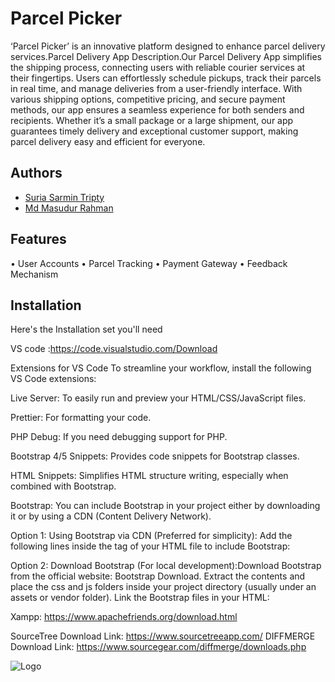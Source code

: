 
# Parcel Picker

‘Parcel Picker’ is an innovative platform designed to enhance parcel delivery services.Parcel Delivery App Description.Our Parcel Delivery App simplifies the shipping process, connecting users with reliable courier services at their fingertips. Users can effortlessly schedule pickups, track their parcels in real time, and manage deliveries from a user-friendly interface. With various shipping options, competitive pricing, and secure payment methods, our app ensures a seamless experience for both senders and recipients. Whether it’s a small package or a large shipment, our app guarantees timely delivery and exceptional customer support, making parcel delivery easy and efficient for everyone.

## Authors

- [Suria Sarmin Tripty](https://github.com/Tripty00)
- [Md Masudur Rahman ](https://github.com/saki10920)


## Features
 •	User Accounts
•	Parcel Tracking
•	Payment Gateway
•	Feedback Mechanism


## Installation

Here's the Installation set you'll need

VS code :https://code.visualstudio.com/Download

Extensions for VS Code To streamline your workflow, install the following VS Code extensions:

Live Server: To easily run and preview your HTML/CSS/JavaScript files.

Prettier: For formatting your code.

PHP Debug: If you need debugging support for PHP.

Bootstrap 4/5 Snippets: Provides code snippets for Bootstrap classes.

HTML Snippets: Simplifies HTML structure writing, especially when combined with Bootstrap.

Bootstrap: You can include Bootstrap in your project either by downloading it or by using a CDN (Content Delivery Network).

Option 1: Using Bootstrap via CDN (Preferred for simplicity): Add the following lines inside the tag of your HTML file to include Bootstrap:

<script src="https://stackpath.bootstrapcdn.com/bootstrap/4.5.2/js/bootstrap.bundle.min.js"></script>
Option 2: Download Bootstrap (For local development):Download Bootstrap from the official website: Bootstrap Download. Extract the contents and place the css and js folders inside your project directory (usually under an assets or vendor folder). Link the Bootstrap files in your HTML:

<script src="path_to_your_project_folder/js/bootstrap.bundle.min.js"></script>
Xampp: https://www.apachefriends.org/download.html

SourceTree Download Link: https://www.sourcetreeapp.com/
DIFFMERGE Download Link:
https://www.sourcegear.com/diffmerge/downloads.php
    
![Logo](https://drive.google.com/file/d/1M2Ykkw0vwGE5FCTaW5gUH7e71ouwuzwr/view?usp=sharing)

